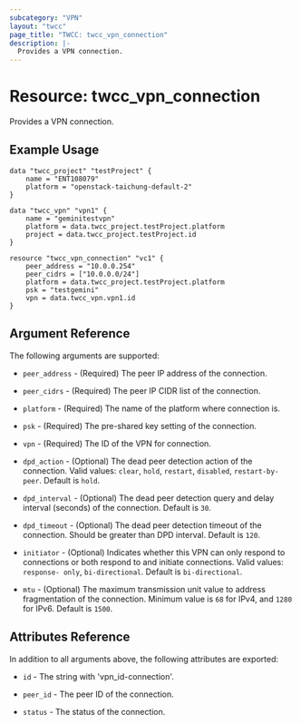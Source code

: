 ```yaml
---
subcategory: "VPN"
layout: "twcc"
page_title: "TWCC: twcc_vpn_connection"
description: |-
  Provides a VPN connection.
---
```


# Resource: twcc_vpn_connection

Provides a VPN connection.

## Example Usage

```hcl
data "twcc_project" "testProject" {
    name = "ENT108079"
    platform = "openstack-taichung-default-2"
}

data "twcc_vpn" "vpn1" {
    name = "geminitestvpn"
    platform = data.twcc_project.testProject.platform
    project = data.twcc_project.testProject.id
}

resource "twcc_vpn_connection" "vc1" {
    peer_address = "10.0.0.254"
    peer_cidrs = ["10.0.0.0/24"]
    platform = data.twcc_project.testProject.platform
    psk = "testgemini"
    vpn = data.twcc_vpn.vpn1.id
}
```

## Argument Reference

The following arguments are supported:

* `peer_address` - (Required) The peer IP address of the connection.

* `peer_cidrs` - (Required) The peer IP CIDR list of the connection.

* `platform` - (Required) The name of the platform where connection is.

* `psk` - (Required) The pre-shared key setting of the connection.

* `vpn` - (Required) The ID of the VPN for connection.

* `dpd_action` - (Optional) The dead peer detection action of the connection. Valid values: `clear`, `hold`, `restart`, `disabled`, `restart-by-peer`. Default is `hold`.

* `dpd_interval` - (Optional) The dead peer detection query and delay interval (seconds) of the connection. Default is `30`.

* `dpd_timeout` - (Optional) The dead peer detection timeout of the connection. Should be greater than DPD interval. Default is `120`.

* `initiator` - (Optional) Indicates whether this VPN can only respond to connections or both respond to and initiate connections. Valid values: `response- only`, `bi-directional`. Default is `bi-directional`.

* `mtu` - (Optional) The maximum transmission unit value to address fragmentation of the connection. Minimum value is `68` for IPv4, and `1280` for IPv6. Default is `1500`.

## Attributes Reference

In addition to all arguments above, the following attributes are exported:

* `id` - The string with 'vpn_id-connection'.

* `peer_id` - The peer ID of the connection.

* `status` - The status of the connection.
